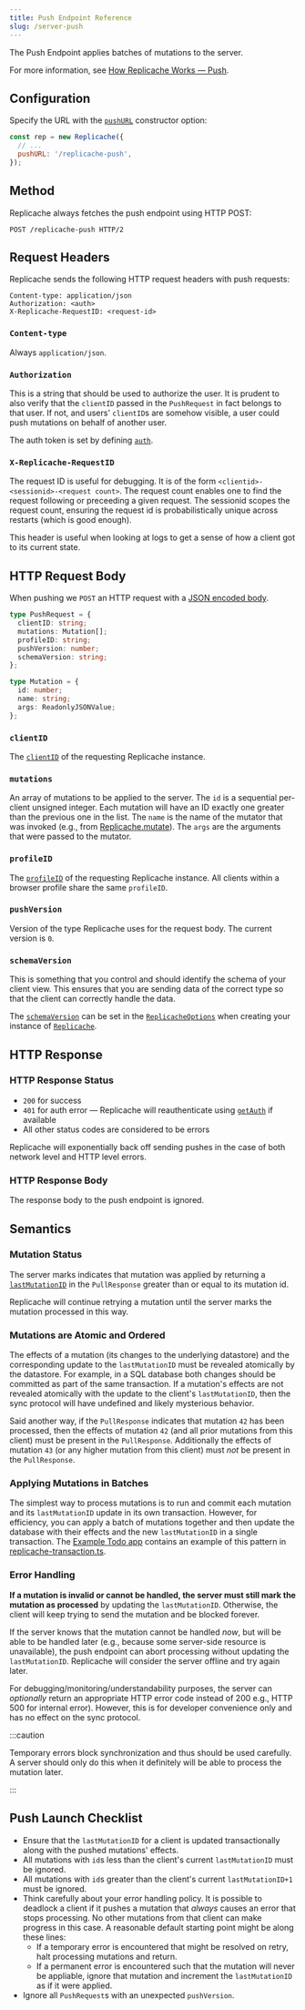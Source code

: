 ```yaml
---
title: Push Endpoint Reference
slug: /server-push
---
```


The Push Endpoint applies batches of mutations to the server.

For more information, see [How Replicache Works — Push](how-it-works#push).

## Configuration

Specify the URL with the [`pushURL`](api/interfaces/ReplicacheOptions#pushURL)
constructor option:

```js
const rep = new Replicache({
  // ...
  pushURL: '/replicache-push',
});
```

## Method

Replicache always fetches the push endpoint using HTTP POST:

```http
POST /replicache-push HTTP/2
```

## Request Headers

Replicache sends the following HTTP request headers with push requests:

```http
Content-type: application/json
Authorization: <auth>
X-Replicache-RequestID: <request-id>
```

### `Content-type`

Always `application/json`.

### `Authorization`

This is a string that should be used to authorize the user. It is prudent to also verify that the `clientID` passed in the `PushRequest` in fact belongs to that user. If not, and users' `clientID`s are somehow visible, a user could push mutations on behalf of another user.

The auth token is set by defining [`auth`](api/interfaces/ReplicacheOptions#auth).

### `X-Replicache-RequestID`

The request ID is useful for debugging. It is of the form
`<clientid>-<sessionid>-<request count>`. The request count enables one to find
the request following or preceeding a given request. The sessionid scopes the
request count, ensuring the request id is probabilistically unique across
restarts (which is good enough).

This header is useful when looking at logs to get a sense of how a client got to
its current state.

## HTTP Request Body

When pushing we `POST` an HTTP request with a [JSON encoded body](/api#pushrequest).

```ts
type PushRequest = {
  clientID: string;
  mutations: Mutation[];
  profileID: string;
  pushVersion: number;
  schemaVersion: string;
};

type Mutation = {
  id: number;
  name: string;
  args: ReadonlyJSONValue;
};
```

### `clientID`

The [`clientID`](api/classes/Replicache#clientID) of the requesting Replicache
instance.

### `mutations`

An array of mutations to be applied to the server. The `id` is a sequential
per-client unsigned integer. Each mutation will have an ID exactly one greater
than the previous one in the list. The `name` is the name of the mutator that
was invoked (e.g., from [Replicache.mutate](api/classes/Replicache#mutate)). The
`args` are the arguments that were passed to the mutator.

### `profileID`

The [`profileID`](api/classes/Replicache#profileid) of the requesting Replicache instance. All clients within a browser profile share the same `profileID`.

### `pushVersion`

Version of the type Replicache uses for the request body. The current version is `0`.

### `schemaVersion`

This is something that you control and should identify the schema of your client
view. This ensures that you are sending data of the correct type so that the
client can correctly handle the data.

The [`schemaVersion`](api/interfaces/ReplicacheOptions#schemaVersion) can be set
in the [`ReplicacheOptions`](api/interfaces/ReplicacheOptions) when creating
your instance of [`Replicache`](api/classes/Replicache).

## HTTP Response

### HTTP Response Status

- `200` for success
- `401` for auth error — Replicache will reauthenticate using
  [`getAuth`](api/classes/Replicache#getAuth) if available
- All other status codes are considered to be errors

Replicache will exponentially back off sending pushes in the case of both
network level and HTTP level errors.

### HTTP Response Body

The response body to the push endpoint is ignored.

## Semantics

### Mutation Status

The server marks indicates that mutation was applied by returning a
[`lastMutationID`](server-pull#lastmutationid) in the `PullResponse` greater than
or equal to its mutation id.

Replicache will continue retrying a mutation until the server marks the mutation
processed in this way.

### Mutations are Atomic and Ordered

The effects of a mutation (its changes to the underlying datastore) and the corresponding update to the `lastMutationID` must be revealed atomically by the datastore. For example, in a SQL database both changes should be committed as part of the same transaction. If a mutation's effects are not revealed atomically with the update to the client's `lastMutationID`, then the sync protocol will have undefined and likely mysterious behavior.

Said another way, if the `PullResponse` indicates that mutation `42` has been processed, then the effects of mutation `42` (and all prior mutations from this client) must be present in the `PullResponse`. Additionally the effects of mutation `43` (or any higher mutation from this client) must _not_ be present in the `PullResponse`.

### Applying Mutations in Batches

The simplest way to process mutations is to run and commit each mutation and its `lastMutationID` update in its own transaction. However, for efficiency, you can apply a batch of mutations together and then update the database with their effects and the new `lastMutationID` in a single transaction. The [Example Todo app](https://github.com/rocicorp/replicache-todo) contains an example of this pattern in [replicache-transaction.ts](https://github.com/rocicorp/replicache-nextjs/blob/main/src/backend/replicache-transaction.ts).

### Error Handling

**If a mutation is invalid or cannot be handled, the server must still mark the
mutation as processed** by updating the `lastMutationID`. Otherwise, the client
will keep trying to send the mutation and be blocked forever.

If the server knows that the mutation cannot be handled _now_, but will be able
to be handled later (e.g., because some server-side resource is unavailable),
the push endpoint can abort processing without updating the `lastMutationID`. Replicache will consider the server offline and try again later.

For debugging/monitoring/understandability purposes, the server can _optionally_ return an appropriate HTTP error code instead of 200 e.g., HTTP 500 for internal error). However, this is for developer convenience only and has no effect on the sync protocol.

:::caution

Temporary errors block synchronization and thus should be used carefully. A
server should only do this when it definitely will be able to process the
mutation later.

:::

## Push Launch Checklist

- Ensure that the `lastMutationID` for a client is updated transactionally along
  with the pushed mutations' effects.
- All mutations with `id`s less than the client's current `lastMutationID` must
  be ignored.
- All mutations with `id`s greater than the client's current `lastMutationID+1`
  must be ignored.
- Think carefully about your error handling policy. It is possible to deadlock a
  client if it pushes a mutation that _always_ causes an error that stops
  processing. No other mutations from that client can make progress in this
  case. A reasonable default starting point might be along these lines:
  - If a temporary error is encountered that might be resolved on retry, halt
    processing mutations and return.
  - If a permanent error is encountered such that the mutation will never be
    appliable, ignore that mutation and increment the `lastMutationID` as if it
    were applied.
- Ignore all `PushRequest`s with an unexpected `pushVersion`.
